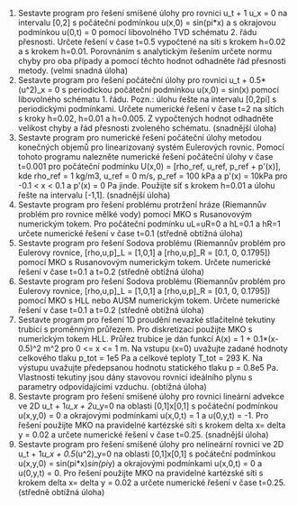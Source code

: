 1. Sestavte program pro řešení smíšené úlohy pro rovnici u_t + 1 u_x = 0 na intervalu [0,2] s počáteční podmínkou u(x,0) = sin(pi*x) a s okrajovou podmínkou u(0,t) = 0 pomocí libovolného TVD schématu 2. řádu přesnosti. Určete řešení v čase t=0.5 vypočtené na síti s krokem h=0.02 a s krokem h=0.01. Porovnáním s analytickým řešením určete normu chyby pro oba případy a pomocí těchto hodnot odhadněte řád přesnosti metody. (velmi snadná úloha)
2. Sestavte program pro řešení počáteční úlohy pro rovnici u_t + 0.5*(u^2)_x = 0 s periodickou počáteční podmínkou u(x,0) = sin(x) pomocí libovolného schématu 1. řádu. Pozn.: úlohu řešte na intervalu [0,2pi] s periodickými podmínkami. Určete numerické řešení v čase t=2 na sítích s kroky h=0.02, h=0.01 a h=0.005. Z vypočtených hodnot odhadněte velikost chyby a řád přesnosti zvoleného schématu. (snadnější úloha)
3. Sestavte program pro numerické řešení počáteční úlohy metodou konečných objemů pro linearizovaný systém Eulerových rovnic. Pomocí tohoto programu nalezněte numerické řešení počáteční úlohy v čase t=0.001 pro počáteční podmínku U(x,0) = [rho_ref, u_ref, p_ref + p'(x)], kde rho_ref = 1 kg/m3, u_ref = 0 m/s, p_ref = 100 kPa a p'(x) = 10kPa pro -0.1 < x < 0.1 a p'(x) = 0 Pa jinde. Použijte síť s krokem h=0.01 a úlohu řešte na intervalu [-1,1].  (snadnější úloha)
4. Sestavte program pro řešení problému protržení hráze (Riemannův problém pro rovnice mělké vody) pomocí MKO s Rusanovovým numerickým tokem. Pro počáteční podmínku uL=uR=0 a hL=0.1 a hR=1 určete numerické řešení v čase t=0.1 (středně obtížná úloha)
6. Sestavte program pro řešení Sodova problému (Riemannův problém pro Eulerovy rovnice, [rho,u,p]_L = [1,0,1] a [rho,u,p]_R = [0.1, 0, 0.1795]) pomocí MKO s Rusanovovým numerickým tokem. Určete numerické řešení v čase t=0.1 a t=0.2 (středně obtížná úloha)
7. Sestavte program pro řešení Sodova problému (Riemannův problém pro Eulerovy rovnice, [rho,u,p]_L = [1,0,1] a [rho,u,p]_R = [0.1, 0, 0.1795]) pomocí MKO s HLL nebo AUSM numerickým tokem. Určete numerické řešení v čase t=0.1 a t=0.2 (středně obtížná úloha)
8. Sestavte program pro řešení 1D proudění nevazké stlačitelné tekutiny trubicí s proměnným průřezem. Pro diskretizaci použijte MKO s numerickým tokem HLL. Průřez trubice je dán funkcí A(x) = 1 + 0.1*(x-0.5)^2 m^2 pro 0 <= x <= 1 m. Na vstupu (x=0) uvažujte zadané hodnoty celkového tlaku p_tot = 1e5 Pa a celkové teploty T_tot = 293 K. Na výstupu uvažujte předepsanou hodnotu statického tlaku p = 0.8e5 Pa. Vlastnosti tekutiny jsou dány stavovou rovnicí ideálního plynu s parametry odpovídajícími vzduchu.  (obtížná úloha)
9. Sestavte program pro řešení smíšené úlohy pro rovnici lineární advekce ve 2D u_t + 1*u_x + 2*u_y=0 na oblasti [0,1]x[0,1] s počáteční podmínkou u(x,y,0) = 0 a okrajovými podmínkami u(x,0,t) = 1 a u(0,y,t) = -1. Pro řešení použijte MKO na pravidelné kartézské síti s krokem delta x= delta y = 0.02 a určete numerické řešení v čase t=0.25. (snadnější úloha)
10. Sestavte program pro řešení smíšené úlohy pro nelineární rovnici ve 2D u_t + 1*u_x + 0.5*(u^2)_y=0 na oblasti [0,1]x[0,1] s počáteční podmínkou u(x,y,0) = sin(pi*x)*sin(pi*y) a okrajovými podmínkami u(x,0,t) = 0 a u(0,y,t) = 0. Pro řešení použijte MKO na pravidelné kartézské síti s krokem delta x= delta y = 0.02 a určete numerické řešení v čase t=0.25. (středně obtížná úloha)